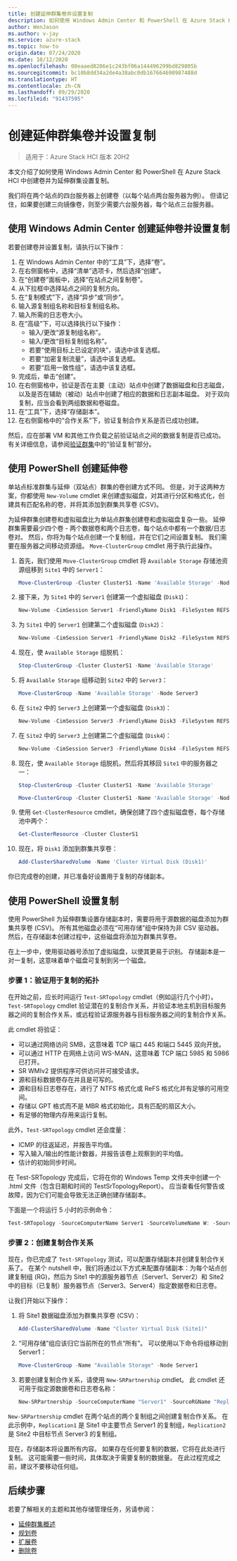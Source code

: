 ```yaml
---
title: 创建延伸群集卷并设置复制
description: 如何使用 Windows Admin Center 和 PowerShell 在 Azure Stack HCI 中创建卷并为延伸群集设置复制。
author: WenJason
ms.author: v-jay
ms.service: azure-stack
ms.topic: how-to
origin.date: 07/24/2020
ms.date: 10/12/2020
ms.openlocfilehash: 08eaaed8286e1c243bf06a144496299bd829805b
ms.sourcegitcommit: bc10b8dd34a2de4a38abc0db167664690987488d
ms.translationtype: HT
ms.contentlocale: zh-CN
ms.lasthandoff: 09/29/2020
ms.locfileid: "91437595"
---
```

# <a name="create-stretched-cluster-volumes-and-set-up-replication"></a>创建延伸群集卷并设置复制

> 适用于：Azure Stack HCI 版本 20H2

本文介绍了如何使用 Windows Admin Center 和 PowerShell 在 Azure Stack HCI 中创建卷并为延伸群集设置复制。

我们将在两个站点的四台服务器上创建卷（以每个站点两台服务器为例）。 但请记住，如果要创建三向镜像卷，则至少需要六台服务器，每个站点三台服务器。

## <a name="stretched-volumes-and-replication-using-windows-admin-center"></a>使用 Windows Admin Center 创建延伸卷并设置复制

若要创建卷并设置复制，请执行以下操作：

1. 在 Windows Admin Center 中的“工具”下，选择“卷”。
1. 在右侧窗格中，选择“清单”选项卡，然后选择“创建”。
1. 在“创建卷”面板中，选择“在站点之间复制卷”。
1. 从下拉框中选择站点之间的复制方向。
1. 在“复制模式”下，选择“异步”或“同步”。
1. 输入源复制组名称和目标复制组名称。
1. 输入所需的日志卷大小。
1. 在“高级”下，可以选择执行以下操作：
     - 输入/更改“源复制组名称”。
     - 输入/更改“目标复制组名称”。
     - 若要“使用目标上已设定的块”，请选中该复选框。
     - 若要“加密复制流量”，请选中该复选框。
     - 若要“启用一致性组”，请选中该复选框。
1. 完成后，单击“创建”。
1. 在右侧窗格中，验证是否在主要（主动）站点中创建了数据磁盘和日志磁盘，以及是否在辅助（被动）站点中创建了相应的数据和日志副本磁盘。 对于双向复制，应当会看到两组数据和卷磁盘。
1. 在“工具”下，选择“存储副本”。
1. 在右侧窗格中的“合作关系”下，验证复制合作关系是否已成功创建。

然后，应在部署 VM 和其他工作负载之前验证站点之间的数据复制是否已成功。 有关详细信息，请参阅[验证群集](../deploy/validate.md)中的“验证复制”部分。

## <a name="create-stretched-volumes-using-powershell"></a>使用 PowerShell 创建延伸卷

单站点标准群集与延伸（双站点）群集的卷创建方式不同。 但是，对于这两种方案，你都使用 `New-Volume` cmdlet 来创建虚拟磁盘，对其进行分区和格式化，创建具有匹配名称的卷，并将其添加到群集共享卷 (CSV)。

为延伸群集创建卷和虚拟磁盘比为单站点群集创建卷和虚拟磁盘复杂一些。 延伸群集需要最少四个卷 - 两个数据卷和两个日志卷，每个站点中都有一个数据/日志卷对。 然后，你将为每个站点创建一个复制组，并在它们之间设置复制。 我们需要在服务器之间移动资源组。 `Move-ClusterGroup` cmdlet 用于执行此操作。

1. 首先，我们使用 `Move-ClusterGroup` cmdlet 将 `Available Storage` 存储池资源组移到 `Site1` 中的 `Server1`：

    ```powershell
    Move-ClusterGroup -Cluster ClusterS1 -Name 'Available Storage' -Node Server1
    ```

1. 接下来，为 `Site1` 中的 `Server1` 创建第一个虚拟磁盘 (`Disk1`)：

    ```powershell
    New-Volume -CimSession Server1 -FriendlyName Disk1 -FileSystem REFS -DriveLetter F -ResiliencySettingName Mirror -Size 10GB -StoragePoolFriendlyName "Storage Pool for Site 1"
    ```

1. 为 `Site1` 中的 `Server1` 创建第二个虚拟磁盘 (`Disk2`)：

    ```powershell
    New-Volume -CimSession Server1 -FriendlyName Disk2 -FileSystem REFS -DriveLetter G -ResiliencySettingName Mirror -Size 10GB -StoragePoolFriendlyName "Storage Pool for Site 1"
    ```

1. 现在，使 `Available Storage` 组脱机：

    ```powershell
    Stop-ClusterGroup -Cluster ClusterS1 -Name 'Available Storage'
    ```

1. 将 `Available Storage` 组移动到 `Site2` 中的 `Server3`：

    ```powershell
    Move-ClusterGroup -Name 'Available Storage' -Node Server3
    ```

1. 在 `Site2` 中的 `Server3` 上创建第一个虚拟磁盘 (`Disk3`)：

    ```powershell
    New-Volume -CimSession Server3 -FriendlyName Disk3 -FileSystem REFS -DriveLetter H -ResiliencySettingName Mirror -Size 10GB -StoragePoolFriendlyName "Storage Pool for Site 2"
    ```

1. 在 `Site2` 中的 `Server3` 上创建第二个虚拟磁盘 (`Disk4`)：

    ```powershell
    New-Volume -CimSession Server3 -FriendlyName Disk4 -FileSystem REFS -DriveLetter I -ResiliencySettingName Mirror -Size 10GB -StoragePoolFriendlyName "Storage Pool for Site 2"
    ```

1. 现在，使 `Available Storage` 组脱机，然后将其移回 `Site1` 中的服务器之一：

    ```powershell
    Stop-ClusterGroup -Cluster ClusterS1 -Name 'Available Storage'
    ```

    ```powershell
    Move-ClusterGroup -Cluster ClusterS1 -Name 'Available Storage' -Node Server1
    ```

1. 使用 `Get-ClusterResource` cmdlet，确保创建了四个虚拟磁盘卷，每个存储池中两个：

    ```powershell
    Get-ClusterResource -Cluster ClusterS1
    ```

1. 现在，将 `Disk1` 添加到群集共享卷：

    ```powershell
    Add-ClusterSharedVolume -Name 'Cluster Virtual Disk (Disk1)'
    ```

你已完成卷的创建，并已准备好设置用于复制的存储副本。

## <a name="set-up-replication-using-powershell"></a>使用 PowerShell 设置复制

使用 PowerShell 为延伸群集设置存储副本时，需要将用于源数据的磁盘添加为群集共享卷 (CSV)。 所有其他磁盘必须在“可用存储”组中保持为非 CSV 驱动器。 然后，在存储副本创建过程中，这些磁盘将添加为群集共享卷。

在上一步中，使用驱动器号添加了虚拟磁盘，以使其更易于识别。 存储副本是一对一复制，这意味着单个磁盘可复制到另一个磁盘。

### <a name="step-1-validate-the-topology-for-replication"></a>步骤 1：验证用于复制的拓扑

在开始之前，应长时间运行 `Test-SRTopology` cmdlet（例如运行几个小时）。 `Test-SRTopology` cmdlet 验证潜在的复制合作关系，并验证本地主机到目标服务器之间的复制合作关系，或远程验证源服务器与目标服务器之间的复制合作关系。

此 cmdlet 将验证：

- 可以通过网络访问 SMB，这意味着 TCP 端口 445 和端口 5445 双向开放。
- 可以通过 HTTP 在网络上访问 WS-MAN，这意味着 TCP 端口 5985 和 5986 已打开。
- SR WMIv2 提供程序可供访问并可接受请求。
- 源和目标数据卷存在并且是可写的。
- 源和目标日志卷存在，进行了 NTFS 格式化或 ReFS 格式化并有足够的可用空间。
- 存储以 GPT 格式而不是 MBR 格式初始化，具有匹配的扇区大小。
- 有足够的物理内存用来运行复制。

此外，`Test-SRTopology` cmdlet 还会度量：

- ICMP 的往返延迟，并报告平均值。
- 写入输入/输出的性能计数器，并报告该卷上观察到的平均值。
- 估计的初始同步时间。

在 Test-SRTopology 完成后，它将在你的 Windows Temp 文件夹中创建一个 .html 文件（包含日期和时间的 TestSrTopologyReport）。 应当查看任何警告或故障，因为它们可能会导致无法正确创建存储副本。

下面是一个将运行 5 小时的示例命令：

```powershell
Test-SRTopology -SourceComputerName Server1 -SourceVolumeName W: -SourceLogVolumeName X: -DestinationComputerName Server3 -DestinationVolumeName Y: -DestinationLogVolumeName Z: -DurationInMinutes 300 -ResultPath c:\temp
```

### <a name="step-2-create-the-replication-partnership"></a>步骤 2：创建复制合作关系

现在，你已完成了 `Test-SRTopology` 测试，可以配置存储副本并创建复制合作关系了。 在某个 nutshell 中，我们将通过以下方式来配置存储副本：为每个站点创建复制组 (RG)，然后为 Site1 中的源服务器节点（Server1、Server2）和 Site2 中的目标（已复制）服务器节点（Server3、Server4）指定数据卷和日志卷。

让我们开始以下操作：

1. 将 Site1 数据磁盘添加为群集共享卷 (CSV)：

   ```powershell
   Add-ClusterSharedVolume -Name "Cluster Virtual Disk (Site1)"
   ```

1. “可用存储”组应该归它当前所在的节点“所有”。 可以使用以下命令将组移动到 Server1：

   ```powershell
   Move-ClusterGroup -Name "Available Storage" -Node Server1
   ```

1. 若要创建复制合作关系，请使用 `New-SRPartnership` cmdlet。 此 cmdlet 还可用于指定源数据卷和日志卷名称：

   ```powershell
   New-SRPartnership -SourceComputerName "Server1" -SourceRGName "Replication1" -SourceVolumeName "C:\ClusterStorage\Disk1\" -SourceLogVolumeName "G:" -DestinationComputerName "Server3" -DestinationRGName "Replication2" -DestinationVolumeName "H:" -DestinationLogVolumeName "I:"
   ```

`New-SRPartnership` cmdlet 在两个站点的两个复制组之间创建复制合作关系。 在此示例中，`Replication1` 是 Site1 中主要节点 Server1 的复制组，`Replication2` 是 Site2 中目标节点 Server3 的复制组。

现在，存储副本将设置所有内容。 如果存在任何要复制的数据，它将在此处进行复制。 这可能需要一些时间，具体取决于需要复制的数据量。 在此过程完成之前，建议不要移动任何组。

## <a name="next-steps"></a>后续步骤

若要了解相关的主题和其他存储管理任务，另请参阅：

- [延伸群集概述](../concepts/stretched-clusters.md)
- [规划卷](../concepts/plan-volumes.md)
- [扩展卷](extend-volumes.md)
- [删除卷](delete-volumes.md)
